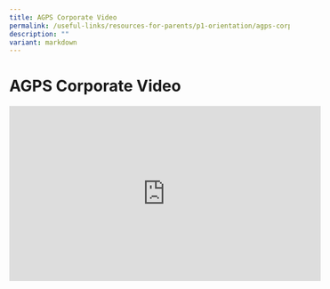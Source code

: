 ```yaml
---
title: AGPS Corporate Video
permalink: /useful-links/resources-for-parents/p1-orientation/agps-corporate-video/
description: ""
variant: markdown
---
```

AGPS Corporate Video
===================
<div class="bp-youtube">
<iframe width="560" height="315" src="https://www.youtube.com/embed/pPEOU_3jYP4" title="YouTube video player" frameborder="0" allow="accelerometer; autoplay; clipboard-write; encrypted-media; gyroscope; picture-in-picture" allowfullscreen=""></iframe>
</div>
